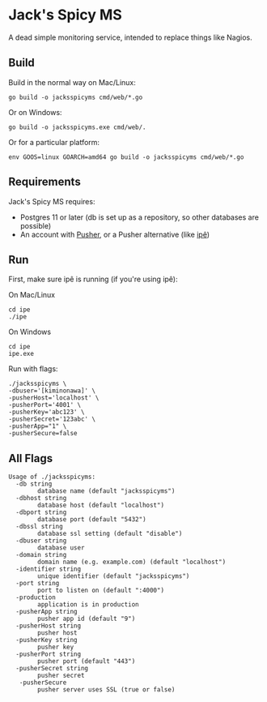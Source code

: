 
# Jack's Spicy MS

A dead simple monitoring service, intended to replace things like Nagios.

## Build

Build in the normal way on Mac/Linux:

~~~
go build -o jacksspicyms cmd/web/*.go
~~~

Or on Windows:

~~~
go build -o jacksspicyms.exe cmd/web/.
~~~

Or for a particular platform:

~~~
env GOOS=linux GOARCH=amd64 go build -o jacksspicyms cmd/web/*.go
~~~

## Requirements

Jack's Spicy MS requires:
- Postgres 11 or later (db is set up as a repository, so other databases are possible)
- An account with [Pusher](https://pusher.com/), or a Pusher alternative 
(like [ipê](https://github.com/dimiro1/ipe))

## Run

First, make sure ipê is running (if you're using ipê):

On Mac/Linux
~~~
cd ipe
./ipe 
~~~

On Windows
~~~
cd ipe
ipe.exe
~~~

Run with flags:

~~~
./jacksspicyms \
-dbuser='[kiminonawa]' \
-pusherHost='localhost' \
-pusherPort='4001' \
-pusherKey='abc123' \
-pusherSecret='123abc' \
-pusherApp="1" \
-pusherSecure=false
~~~~

## All Flags

~~~~
Usage of ./jacksspicyms:
  -db string
        database name (default "jacksspicyms")
  -dbhost string
        database host (default "localhost")
  -dbport string
        database port (default "5432")
  -dbssl string
        database ssl setting (default "disable")
  -dbuser string
        database user
  -domain string
        domain name (e.g. example.com) (default "localhost")
  -identifier string
        unique identifier (default "jacksspicyms")
  -port string
        port to listen on (default ":4000")
  -production
        application is in production
  -pusherApp string
        pusher app id (default "9")
  -pusherHost string
        pusher host
  -pusherKey string
        pusher key
  -pusherPort string
        pusher port (default "443")
  -pusherSecret string
        pusher secret
   -pusherSecure
        pusher server uses SSL (true or false)
~~~~

